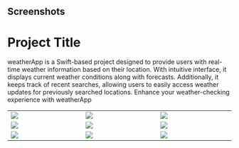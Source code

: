 ## Screenshots
# Project Title

weatherApp is a Swift-based project designed to provide users with real-time weather information based on their location. With intuitive interface, it displays current weather conditions along with forecasts. Additionally, it keeps track of recent searches, allowing users to easily access weather updates for previously searched locations. Enhance your weather-checking experience with weatherApp


<table width="100%">
  <tbody>
    <tr>
      <td width="1%"><img src="https://github.com/DhruvinMulani/Africa/assets/84307576/54faacd5-7beb-4552-889a-aea098cfab93"/></td>
      <td width="1%"><img src="https://github.com/DhruvinMulani/Africa/assets/84307576/3b554f8e-8062-4f97-8348-8b0d36a67df3"/></td>
       <td width="1%"><img src="[https://github.com/DhruvinMulani/Africa/assets/84307576/dec17402-0df6-448a-b85a-bf2648eca79a](https://github.com/DhruvinMulani/Africa/assets/84307576/5736b47a-1107-4dc0-9027-a98188c2c2e0)"/></td>
    </tr>
    <tr>
      <td width="1%"><img src="https://github.com/DhruvinMulani/Africa/assets/84307576/d19fe483-b99c-40c1-a488-fe21763f6684)"/></td>
      <td width="1%"><img src="https://github.com/DhruvinMulani/Africa/assets/84307576/9b9067dc-8efe-4425-8485-493c88a43025"/></td>
       <td width="1%"><img src="https://github.com/DhruvinMulani/Africa/assets/84307576/bded67ae-80d3-4286-bcbd-a1f00608de53"/></td>
    </tr>
    <tr>
      <td width="1%"><img src="https://github.com/DhruvinMulani/Africa/assets/84307576/f701f14c-f4d1-4f79-b968-470bde10521d"/></td>
      <td width="1%"><img src="https://github.com/DhruvinMulani/Africa/assets/84307576/e9ed59eb-1108-4360-9776-5853c1f926fc"/></td>
       <td width="1%"><img src="https://github.com/DhruvinMulani/Africa/assets/84307576/a5b45b7f-18f4-4427-abc2-1e638113a6e8"/></td>
    </tr>
  </tbody>
</table>

</table>

